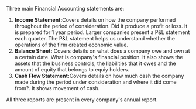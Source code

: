 Three main Financial Accounting statements are:
<ol>
  <li><b>Income Statement:</b>Covers details on how the company performed throughout the period of consideration. Did it produce a profit or loss. It is prepared for 1 year period. Larger companies present a P&L statement each quarter. The P&L statement helps us understand whether the operations of the firm created economic value.</li>
  <li><b>Balance Sheet:</b> Covers details on what does a company owe and own at a certain date. What is company's financial position. It also shows the assets that the business controls, the liabilities that it owes and the amount of equity that belongs to equiy holders. </li>
  <li><b>Cash Flow Statement:</b>Covers details on how much cash the company made during the period under consideration and where it did come from?. It shows movement of cash.</li>
  </ol>
  
 All three reports are present in every company's annual report.
